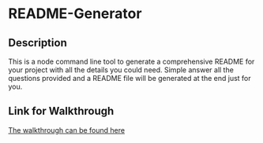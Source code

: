 # README-Generator

## Description

This is a node command line tool to generate a comprehensive README for your project with all the details you could need. Simple answer all the questions provided and a README file will be generated at the end just for you.

## Link for Walkthrough
[The walkthrough can be found here](https://drive.google.com/file/d/1YU699ZC8ALdV61YxDOGvTosb2xVMMGhN/view)